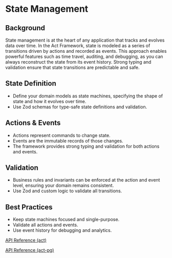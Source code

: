 # State Management

## Background

State management is at the heart of any application that tracks and evolves data over time. In the Act Framework, state is modeled as a series of transitions driven by actions and recorded as events. This approach enables powerful features such as time travel, auditing, and debugging, as you can always reconstruct the state from its event history. Strong typing and validation ensure that state transitions are predictable and safe.

## State Definition

- Define your domain models as state machines, specifying the shape of state and how it evolves over time.
- Use Zod schemas for type-safe state definitions and validation.

## Actions & Events

- Actions represent commands to change state.
- Events are the immutable records of those changes.
- The framework provides strong typing and validation for both actions and events.

## Validation

- Business rules and invariants can be enforced at the action and event level, ensuring your domain remains consistent.
- Use Zod and custom logic to validate all transitions.

## Best Practices

- Keep state machines focused and single-purpose.
- Validate all actions and events.
- Use event history for debugging and analytics.

[API Reference (act)](../api/act.src)

[API Reference (act-pg)](../api/act-pg)
